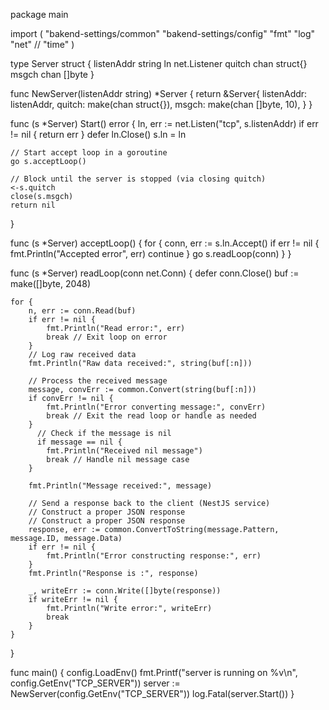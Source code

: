 package main

import (
	"bakend-settings/common"
	"bakend-settings/config"
	"fmt"
	"log"
	"net"
	// "time"
)

type Server struct {
	listenAddr string
	ln         net.Listener
	quitch     chan struct{}
	msgch      chan []byte
}

func NewServer(listenAddr string) *Server {
	return &Server{
		listenAddr: listenAddr,
		quitch:     make(chan struct{}),
		msgch:      make(chan []byte, 10),
	}
}

func (s *Server) Start() error {
	ln, err := net.Listen("tcp", s.listenAddr)
	if err != nil {
		return err
	}
	defer ln.Close()
	s.ln = ln

	// Start accept loop in a goroutine
	go s.acceptLoop()

	// Block until the server is stopped (via closing quitch)
	<-s.quitch
	close(s.msgch)
	return nil
}

func (s *Server) acceptLoop() {
	for {
		conn, err := s.ln.Accept()
		if err != nil {
			fmt.Println("Accepted error", err)
			continue
		}
		go s.readLoop(conn)
	}
}

func (s *Server) readLoop(conn net.Conn) {
	defer conn.Close()
	buf := make([]byte, 2048)

	for {
		n, err := conn.Read(buf)
		if err != nil {
			fmt.Println("Read error:", err)
			break // Exit loop on error
		}
		// Log raw received data
		fmt.Println("Raw data received:", string(buf[:n]))

		// Process the received message
		message, convErr := common.Convert(string(buf[:n]))
		if convErr != nil {
            fmt.Println("Error converting message:", convErr)
            break // Exit the read loop or handle as needed
        }
		  // Check if the message is nil
		  if message == nil {
            fmt.Println("Received nil message")
            break // Handle nil message case
        }

		fmt.Println("Message received:", message)

		// Send a response back to the client (NestJS service)
		// Construct a proper JSON response
		// Construct a proper JSON response
		response, err := common.ConvertToString(message.Pattern, message.ID, message.Data)
		if err != nil {
			fmt.Println("Error constructing response:", err)
		}
		fmt.Println("Response is :", response)

		_, writeErr := conn.Write([]byte(response))
		if writeErr != nil {
			fmt.Println("Write error:", writeErr)
			break
		}
	}
}

func main() {
	config.LoadEnv()
	fmt.Printf("server is running on %v\n", config.GetEnv("TCP_SERVER"))
	server := NewServer(config.GetEnv("TCP_SERVER"))
	log.Fatal(server.Start())
}
